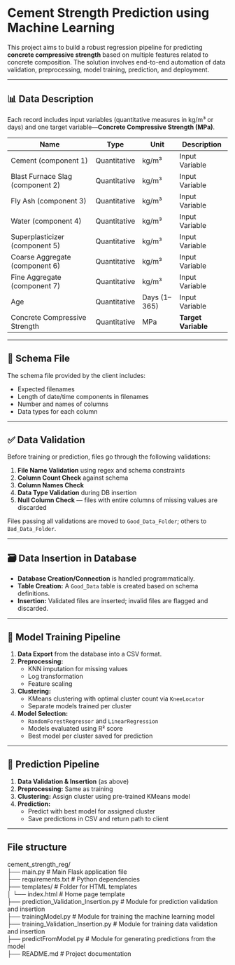 # Cement Strength Prediction using Machine Learning

This project aims to build a robust regression pipeline for predicting **concrete compressive strength** based on multiple features related to concrete composition. The solution involves end-to-end automation of data validation, preprocessing, model training, prediction, and deployment.

---

## 📊 Data Description

Each record includes input variables (quantitative measures in kg/m³ or days) and one target variable—**Concrete Compressive Strength (MPa)**.

| Name | Type | Unit | Description |
|------|------|------|-------------|
| Cement (component 1) | Quantitative | kg/m³ | Input Variable |
| Blast Furnace Slag (component 2) | Quantitative | kg/m³ | Input Variable |
| Fly Ash (component 3) | Quantitative | kg/m³ | Input Variable |
| Water (component 4) | Quantitative | kg/m³ | Input Variable |
| Superplasticizer (component 5) | Quantitative | kg/m³ | Input Variable |
| Coarse Aggregate (component 6) | Quantitative | kg/m³ | Input Variable |
| Fine Aggregate (component 7) | Quantitative | kg/m³ | Input Variable |
| Age | Quantitative | Days (1–365) | Input Variable |
| Concrete Compressive Strength | Quantitative | MPa | **Target Variable** |

---

## 📁 Schema File

The schema file provided by the client includes:
- Expected filenames
- Length of date/time components in filenames
- Number and names of columns
- Data types for each column

---

## ✅ Data Validation

Before training or prediction, files go through the following validations:
1. **File Name Validation** using regex and schema constraints
2. **Column Count Check** against schema
3. **Column Names Check**
4. **Data Type Validation** during DB insertion
5. **Null Column Check** — files with entire columns of missing values are discarded

Files passing all validations are moved to `Good_Data_Folder`; others to `Bad_Data_Folder`.

---

## 🗃️ Data Insertion in Database

- **Database Creation/Connection** is handled programmatically.
- **Table Creation:** A `Good_Data` table is created based on schema definitions.
- **Insertion:** Validated files are inserted; invalid files are flagged and discarded.

---

## 🤖 Model Training Pipeline

1. **Data Export** from the database into a CSV format.
2. **Preprocessing:**
   - KNN imputation for missing values
   - Log transformation
   - Feature scaling
3. **Clustering:**
   - KMeans clustering with optimal cluster count via `KneeLocator`
   - Separate models trained per cluster
4. **Model Selection:**
   - `RandomForestRegressor` and `LinearRegression`
   - Models evaluated using R² score
   - Best model per cluster saved for prediction

---

## 🔮 Prediction Pipeline

1. **Data Validation & Insertion** (as above)
2. **Preprocessing:** Same as training
3. **Clustering:** Assign cluster using pre-trained KMeans model
4. **Prediction:**
   - Predict with best model for assigned cluster
   - Save predictions in CSV and return path to client

---
## File structure 
cement_strength_reg/         
├── main.py                          # Main Flask application file       
├── requirements.txt                 # Python dependencies                      
├── templates/                       # Folder for HTML templates          
│   └── index.html                   # Home page template                 
├── prediction_Validation_Insertion.py  # Module for prediction validation and insertion          
├── trainingModel.py                 # Module for training the machine learning model         
├── training_Validation_Insertion.py # Module for training data validation and insertion        
├── predictFromModel.py              # Module for generating predictions from the model          
├── README.md                        # Project documentation            
  



